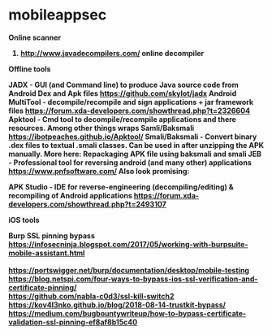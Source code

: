 # mobileappsec

<b>Online scanner <b>
1. http://www.javadecompilers.com/       online decompiler 



<b> Offline tools <b>

JADX - GUI (and Command line) to produce Java source code from Android Dex and Apk files https://github.com/skylot/jadx
Android MultiTool - decompile/recompile and sign applications + jar framework files https://forum.xda-developers.com/showthread.php?t=2326604
Apktool - Cmd tool to decompile/recompile applications and there resources. Among other things wraps Samli/Baksmali https://ibotpeaches.github.io/Apktool/
Smali/Baksmali - Convert binary .dex files to textual .smali classes. Can be used in after unzipping the APK manually. More here: Repackaging APK file using baksmali and smali
JEB - Professional tool for reversing android (and many other) applications https://www.pnfsoftware.com/
Also look promising:

APK Studio - IDE for reverse-engineering (decompiling/editing) & recompiling of Android applications https://forum.xda-developers.com/showthread.php?t=2493107



<b>iOS tools <b>

Burp SSL pinning bypass<br> 
https://infosecninja.blogspot.com/2017/05/working-with-burpsuite-mobile-assistant.html  
<br>
https://portswigger.net/burp/documentation/desktop/mobile-testing
<br>
https://blog.netspi.com/four-ways-to-bypass-ios-ssl-verification-and-certificate-pinning/
<br>
https://github.com/nabla-c0d3/ssl-kill-switch2
<br>
https://kov4l3nko.github.io/blog/2018-08-14-trustkit-bypass/
<br>
https://medium.com/bugbountywriteup/how-to-bypass-certificate-validation-ssl-pinning-ef8af8b15c40
